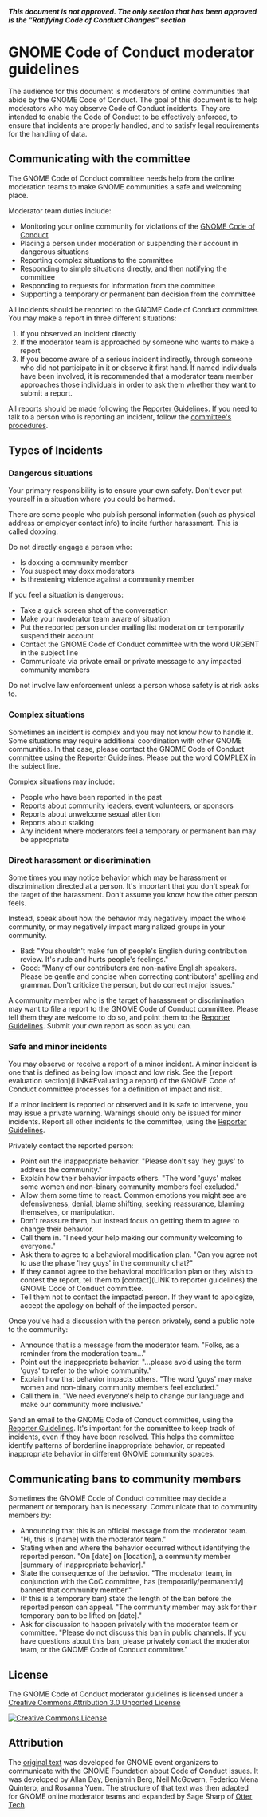 ***This document is not approved. The only section that has been approved is the "Ratifying Code of Conduct Changes" section***

# GNOME Code of Conduct moderator guidelines

The audience for this document is moderators of online communities that abide by the GNOME Code of Conduct. The goal of this document is to help moderators who may observe Code of Conduct incidents. They are intended to enable the Code of Conduct to be effectively enforced, to ensure that incidents are properly handled, and to satisfy legal requirements for the handling of data.

## Communicating with the committee

The GNOME Code of Conduct committee needs help from the online moderation teams to make GNOME communities a safe and welcoming place.

Moderator team duties include:

 * Monitoring your online community for violations of the [GNOME Code of Conduct](LINK)
 * Placing a person under moderation or suspending their account in dangerous situations
 * Reporting complex situations to the committee
 * Responding to simple situations directly, and then notifying the committee
 * Responding to requests for information from the committee
 * Supporting a temporary or permanent ban decision from the committee

All incidents should be reported to the GNOME Code of Conduct committee. You may make a report in three different situations:

 1. If you observed an incident directly
 2. If the moderator team is approached by someone who wants to make a report
 3. If you become aware of a serious incident indirectly, through someone who did not participate in it or observe it first hand. If named individuals have been involved, it is recommended that a moderator team member approaches those individuals in order to ask them whether they want to submit a report.

All reports should be made following the [Reporter Guidelines](LINK). If you need to talk to a person who is reporting an incident, follow the [committee's procedures](LINK#talking-to-reporters).

## Types of Incidents

### Dangerous situations

Your primary responsibility is to ensure your own safety. Don't ever put yourself in a situation where you could be harmed.

There are some people who publish personal information (such as physical address or employer contact info) to incite further harassment. This is called doxxing.

Do not directly engage a person who:

 * Is doxxing a community member
 * You suspect may doxx moderators
 * Is threatening violence against a community member

If you feel a situation is dangerous:

 * Take a quick screen shot of the conversation
 * Make your moderator team aware of situation
 * Put the reported person under mailing list moderation or temporarily suspend their account
 * Contact the GNOME Code of Conduct committee with the word URGENT in the subject line
 * Communicate via private email or private message to any impacted community members

Do not involve law enforcement unless a person whose safety is at risk asks to.

### Complex situations

Sometimes an incident is complex and you may not know how to handle it. Some situations may require additional coordination with other GNOME communities. In that case, please contact the GNOME Code of Conduct committee using the [Reporter Guidelines](LINK). Please put the word COMPLEX in the subject line.

Complex situations may include:

 * People who have been reported in the past
 * Reports about community leaders, event volunteers, or sponsors
 * Reports about unwelcome sexual attention
 * Reports about stalking
 * Any incident where moderators feel a temporary or permanent ban may be appropriate

### Direct harassment or discrimination

Some times you may notice behavior which may be harassment or discrimination directed at a person. It's important that you don't speak for the target of the harassment. Don't assume you know how the other person feels.

Instead, speak about how the behavior may negatively impact the whole community, or may negatively impact marginalized groups in your community.

 * Bad: "You shouldn't make fun of people's English during contribution review. It's rude and hurts people's feelings."
 * Good: "Many of our contributors are non-native English speakers. Please be gentle and concise when correcting contributors' spelling and grammar. Don't criticize the person, but do correct major issues."

A community member who is the target of harassment or discrimination may want to file a report to the GNOME Code of Conduct committee. Please tell them they are welcome to do so, and point them to the [Reporter Guidelines](LINK). Submit your own report as soon as you can.

### Safe and minor incidents

You may observe or receive a report of a minor incident. A minor incident is one that is defined as being low impact and low risk. See the [report evaluation section](LINK#Evaluating a report) of the GNOME Code of Conduct committee processes for a definition of impact and risk.

If a minor incident is reported or observed and it is safe to intervene, you may issue a private warning. Warnings should only be issued for minor incidents. Report all other incidents to the committee, using the [Reporter Guidelines](LINK).

Privately contact the reported person:

 * Point out the inappropriate behavior. "Please don't say 'hey guys' to address the community."
 * Explain how their behavior impacts others. "The word 'guys' makes some women and non-binary community members feel excluded."
 * Allow them some time to react. Common emotions you might see are defensiveness, denial, blame shifting, seeking reassurance, blaming themselves, or manipulation.
 * Don't reassure them, but instead focus on getting them to agree to change their behavior.
 * Call them in. "I need your help making our community welcoming to everyone."
 * Ask them to agree to a behavioral modification plan. "Can you agree not to use the phase 'hey guys' in the community chat?"
 * If they cannot agree to the behavioral modification plan or they wish to contest the report, tell them to [contact](LINK to reporter guidelines) the GNOME Code of Conduct committee.
 * Tell them not to contact the impacted person. If they want to apologize, accept the apology on behalf of the impacted person.

Once you've had a discussion with the person privately, send a public note to the community:

 * Announce that is a message from the moderator team. "Folks, as a reminder from the moderation team..."
 * Point out the inappropriate behavior. "...please avoid using the term 'guys' to refer to the whole community."
 * Explain how that behavior impacts others. "The word 'guys' may make women and non-binary community members feel excluded."
 * Call them in. "We need everyone's help to change our language and make our community more inclusive."

Send an email to the GNOME Code of Conduct committee, using the [Reporter Guidelines](LINK). It's important for the committee to keep track of incidents, even if they have been resolved. This helps the committee identify patterns of borderline inappropriate behavior, or repeated inappropriate behavior in different GNOME community spaces.

## Communicating bans to community members

Sometimes the GNOME Code of Conduct committee may decide a permanent or temporary ban is necessary. Communicate that to community members by:

 * Announcing that this is an official message from the moderator team. "Hi, this is [name] with the moderator team."
 * Stating when and where the behavior occurred without identifying the reported person. "On [date] on [location], a community member [summary of inappropriate behavior]."
 * State the consequence of the behavior. "The moderator team, in conjunction with the CoC committee, has [temporarily/permanently] banned that community member."
 * (If this is a temporary ban) state the length of the ban before the reported person can appeal. "The community member may ask for their temporary ban to be lifted on [date]."
 * Ask for discussion to happen privately with the moderator team or committee. "Please do not discuss this ban in public channels. If you have questions about this ban, please privately contact the moderator team, or the GNOME Code of Conduct committee."

## License

The GNOME Code of Conduct moderator guidelines is licensed under a [Creative Commons Attribution 3.0 Unported License](http://creativecommons.org/licenses/by/3.0/)

[![Creative Commons License](http://i.creativecommons.org/l/by/3.0/88x31.png)](http://creativecommons.org/licenses/by/3.0/)

## Attribution

The [original text](https://wiki.gnome.org/CodeOfConductCommittee/Private/IncidentResponseGuidelines) was developed for GNOME event organizers to communicate with the GNOME Foundation about Code of Conduct issues. It was developed by Allan Day, Benjamin Berg, Neil McGovern, Federico Mena Quintero, and Rosanna Yuen. The structure of that text was then adapted for GNOME online moderator teams and expanded by Sage Sharp of [Otter Tech](https://otter.technology/code-of-conduct-training).
